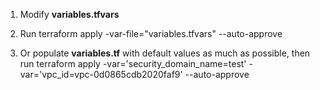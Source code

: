 1. Modify **variables.tfvars**
2. Run
    terraform apply -var-file="variables.tfvars" --auto-approve

3. Or populate **variables.tf** with default values as much as possible, then run
    terraform apply -var='security_domain_name=test' -var='vpc_id=vpc-0d0865cdb2020faf9' --auto-approve